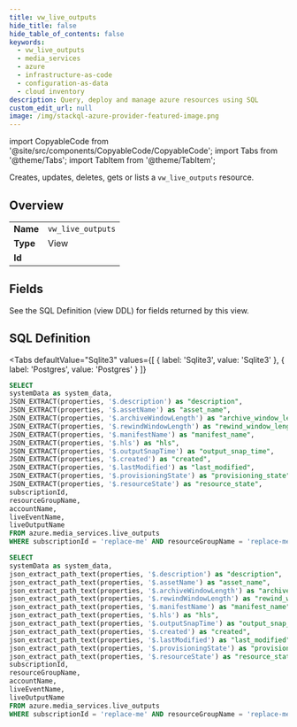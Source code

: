```yaml
--- 
title: vw_live_outputs
hide_title: false
hide_table_of_contents: false
keywords:
  - vw_live_outputs
  - media_services
  - azure
  - infrastructure-as-code
  - configuration-as-data
  - cloud inventory
description: Query, deploy and manage azure resources using SQL
custom_edit_url: null
image: /img/stackql-azure-provider-featured-image.png
---
```


import CopyableCode from '@site/src/components/CopyableCode/CopyableCode';
import Tabs from '@theme/Tabs';
import TabItem from '@theme/TabItem';

Creates, updates, deletes, gets or lists a <code>vw_live_outputs</code> resource.

## Overview
<table><tbody>
<tr><td><b>Name</b></td><td><code>vw_live_outputs</code></td></tr>
<tr><td><b>Type</b></td><td>View</td></tr>
<tr><td><b>Id</b></td><td><CopyableCode code="azure.media_services.vw_live_outputs" /></td></tr>
</tbody></table>

## Fields

See the SQL Definition (view DDL) for fields returned by this view.

## SQL Definition

<Tabs
defaultValue="Sqlite3"
values={[
{ label: 'Sqlite3', value: 'Sqlite3' },
{ label: 'Postgres', value: 'Postgres' }
]}
>
<TabItem value="Sqlite3">

```sql
SELECT
systemData as system_data,
JSON_EXTRACT(properties, '$.description') as "description",
JSON_EXTRACT(properties, '$.assetName') as "asset_name",
JSON_EXTRACT(properties, '$.archiveWindowLength') as "archive_window_length",
JSON_EXTRACT(properties, '$.rewindWindowLength') as "rewind_window_length",
JSON_EXTRACT(properties, '$.manifestName') as "manifest_name",
JSON_EXTRACT(properties, '$.hls') as "hls",
JSON_EXTRACT(properties, '$.outputSnapTime') as "output_snap_time",
JSON_EXTRACT(properties, '$.created') as "created",
JSON_EXTRACT(properties, '$.lastModified') as "last_modified",
JSON_EXTRACT(properties, '$.provisioningState') as "provisioning_state",
JSON_EXTRACT(properties, '$.resourceState') as "resource_state",
subscriptionId,
resourceGroupName,
accountName,
liveEventName,
liveOutputName
FROM azure.media_services.live_outputs
WHERE subscriptionId = 'replace-me' AND resourceGroupName = 'replace-me' AND accountName = 'replace-me' AND liveEventName = 'replace-me';
```

</TabItem>
<TabItem value="Postgres">

```sql
SELECT
systemData as system_data,
json_extract_path_text(properties, '$.description') as "description",
json_extract_path_text(properties, '$.assetName') as "asset_name",
json_extract_path_text(properties, '$.archiveWindowLength') as "archive_window_length",
json_extract_path_text(properties, '$.rewindWindowLength') as "rewind_window_length",
json_extract_path_text(properties, '$.manifestName') as "manifest_name",
json_extract_path_text(properties, '$.hls') as "hls",
json_extract_path_text(properties, '$.outputSnapTime') as "output_snap_time",
json_extract_path_text(properties, '$.created') as "created",
json_extract_path_text(properties, '$.lastModified') as "last_modified",
json_extract_path_text(properties, '$.provisioningState') as "provisioning_state",
json_extract_path_text(properties, '$.resourceState') as "resource_state",
subscriptionId,
resourceGroupName,
accountName,
liveEventName,
liveOutputName
FROM azure.media_services.live_outputs
WHERE subscriptionId = 'replace-me' AND resourceGroupName = 'replace-me' AND accountName = 'replace-me' AND liveEventName = 'replace-me';
```

</TabItem>
</Tabs>
